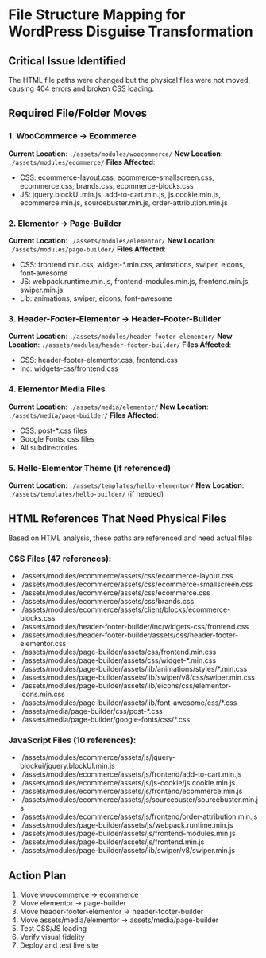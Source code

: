 # File Structure Mapping for WordPress Disguise Transformation

## Critical Issue Identified
The HTML file paths were changed but the physical files were not moved, causing 404 errors and broken CSS loading.

## Required File/Folder Moves

### 1. WooCommerce → Ecommerce
**Current Location**: `./assets/modules/woocommerce/`
**New Location**: `./assets/modules/ecommerce/`
**Files Affected**: 
- CSS: ecommerce-layout.css, ecommerce-smallscreen.css, ecommerce.css, brands.css, ecommerce-blocks.css
- JS: jquery.blockUI.min.js, add-to-cart.min.js, js.cookie.min.js, ecommerce.min.js, sourcebuster.min.js, order-attribution.min.js

### 2. Elementor → Page-Builder
**Current Location**: `./assets/modules/elementor/`
**New Location**: `./assets/modules/page-builder/`
**Files Affected**:
- CSS: frontend.min.css, widget-*.min.css, animations, swiper, eicons, font-awesome
- JS: webpack.runtime.min.js, frontend-modules.min.js, frontend.min.js, swiper.min.js
- Lib: animations, swiper, eicons, font-awesome

### 3. Header-Footer-Elementor → Header-Footer-Builder
**Current Location**: `./assets/modules/header-footer-elementor/`
**New Location**: `./assets/modules/header-footer-builder/`
**Files Affected**:
- CSS: header-footer-elementor.css, frontend.css
- Inc: widgets-css/frontend.css

### 4. Elementor Media Files
**Current Location**: `./assets/media/elementor/`
**New Location**: `./assets/media/page-builder/`
**Files Affected**:
- CSS: post-*.css files
- Google Fonts: css files
- All subdirectories

### 5. Hello-Elementor Theme (if referenced)
**Current Location**: `./assets/templates/hello-elementor/`
**New Location**: `./assets/templates/hello-builder/` (if needed)

## HTML References That Need Physical Files
Based on HTML analysis, these paths are referenced and need actual files:

### CSS Files (47 references):
- ./assets/modules/ecommerce/assets/css/ecommerce-layout.css
- ./assets/modules/ecommerce/assets/css/ecommerce-smallscreen.css
- ./assets/modules/ecommerce/assets/css/ecommerce.css
- ./assets/modules/ecommerce/assets/css/brands.css
- ./assets/modules/ecommerce/assets/client/blocks/ecommerce-blocks.css
- ./assets/modules/header-footer-builder/inc/widgets-css/frontend.css
- ./assets/modules/header-footer-builder/assets/css/header-footer-elementor.css
- ./assets/modules/page-builder/assets/css/frontend.min.css
- ./assets/modules/page-builder/assets/css/widget-*.min.css
- ./assets/modules/page-builder/assets/lib/animations/styles/*.min.css
- ./assets/modules/page-builder/assets/lib/swiper/v8/css/swiper.min.css
- ./assets/modules/page-builder/assets/lib/eicons/css/elementor-icons.min.css
- ./assets/modules/page-builder/assets/lib/font-awesome/css/*.css
- ./assets/media/page-builder/css/post-*.css
- ./assets/media/page-builder/google-fonts/css/*.css

### JavaScript Files (10 references):
- ./assets/modules/ecommerce/assets/js/jquery-blockui/jquery.blockUI.min.js
- ./assets/modules/ecommerce/assets/js/frontend/add-to-cart.min.js
- ./assets/modules/ecommerce/assets/js/js-cookie/js.cookie.min.js
- ./assets/modules/ecommerce/assets/js/frontend/ecommerce.min.js
- ./assets/modules/ecommerce/assets/js/sourcebuster/sourcebuster.min.js
- ./assets/modules/ecommerce/assets/js/frontend/order-attribution.min.js
- ./assets/modules/page-builder/assets/js/webpack.runtime.min.js
- ./assets/modules/page-builder/assets/js/frontend-modules.min.js
- ./assets/modules/page-builder/assets/js/frontend.min.js
- ./assets/modules/page-builder/assets/lib/swiper/v8/swiper.min.js

## Action Plan
1. Move woocommerce → ecommerce
2. Move elementor → page-builder  
3. Move header-footer-elementor → header-footer-builder
4. Move assets/media/elementor → assets/media/page-builder
5. Test CSS/JS loading
6. Verify visual fidelity
7. Deploy and test live site
